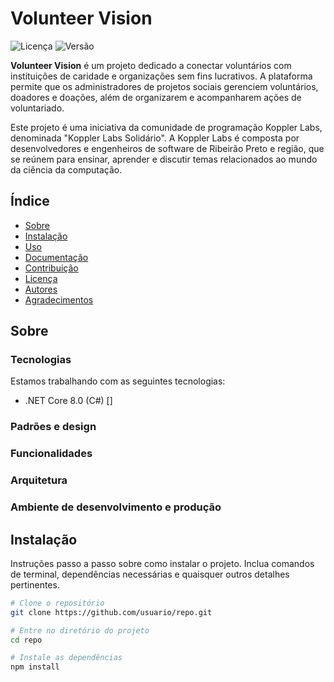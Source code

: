
# Volunteer Vision

![Licença](https://img.shields.io/badge/licença-MIT-blue.svg)
![Versão](https://img.shields.io/badge/versão-1.0.0-green.svg)

**Volunteer Vision** é um projeto dedicado a conectar voluntários com instituições de caridade e organizações sem fins lucrativos. A plataforma permite que os administradores de projetos sociais gerenciem voluntários, doadores e doações, além de organizarem e acompanharem ações de voluntariado.

Este projeto é uma iniciativa da comunidade de programação Koppler Labs, denominada "Koppler Labs Solidário". A Koppler Labs é composta por desenvolvedores e engenheiros de software de Ribeirão Preto e região, que se reúnem para ensinar, aprender e discutir temas relacionados ao mundo da ciência da computação.

## Índice

- [Sobre](#sobre)
- [Instalação](#instalação)
- [Uso](#uso)
- [Documentação](#documentação)
- [Contribuição](#contribuição)
- [Licença](#licença)
- [Autores](#autores)
- [Agradecimentos](#agradecimentos)

## Sobre
### Tecnologias
Estamos trabalhando com as seguintes tecnologias:
- .NET Core 8.0 (C#) []
### Padrões e design

### Funcionalidades
### Arquitetura

### Ambiente de desenvolvimento e produção
## Instalação

Instruções passo a passo sobre como instalar o projeto. Inclua comandos de terminal, dependências necessárias e quaisquer outros detalhes pertinentes.

```bash
# Clone o repositório
git clone https://github.com/usuario/repo.git

# Entre no diretório do projeto
cd repo

# Instale as dependências
npm install

